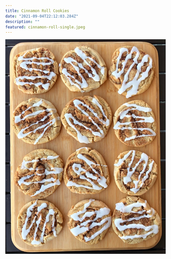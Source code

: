 ```yaml
---
title: Cinnamon Roll Cookies
date: "2021-09-04T22:12:03.284Z"
description: ""
featured: cinnamon-roll-single.jpeg
---
```


![Look at all of those Cinnamon Roll Cookies!](./cinnamon-roll-plate.jpeg)